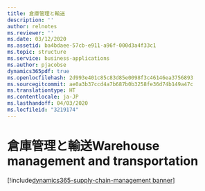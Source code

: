 ```yaml
---
title: 倉庫管理と輸送
description: ''
author: relnotes
ms.reviewer: ''
ms.date: 03/12/2020
ms.assetid: ba4bdaee-57cb-e911-a96f-000d3a4f33c1
ms.topic: structure
ms.service: business-applications
ms.author: pjacobse
dynamics365pdf: true
ms.openlocfilehash: 2d993e401c85c83d85e0098f3c46146ea3756893
ms.sourcegitcommit: ae0a3b37ccd4a7b687b0b3258fe36d74b149a47c
ms.translationtype: HT
ms.contentlocale: ja-JP
ms.lasthandoff: 04/03/2020
ms.locfileid: "3219174"
---
```

# <a name="warehouse-management-and-transportation"></a><span data-ttu-id="b95ff-102">倉庫管理と輸送</span><span class="sxs-lookup"><span data-stu-id="b95ff-102">Warehouse management and transportation</span></span>

[!include[dynamics365-supply-chain-management banner](../includes/dynamics365-supply-chain-management.md)]

<!--structure start-->

<!--structure end-->



